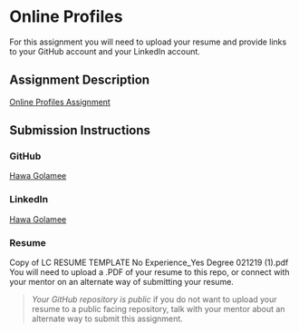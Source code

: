 # Online Profiles
For this assignment you will need to upload your resume and provide links to your GitHub account and your LinkedIn account.

## Assignment Description
[Online Profiles Assignment](https://education.launchcode.org/liftoff/modules/assignments/online-profiles)

## Submission Instructions
 
### GitHub
[Hawa Golamee](https://github.com/HawaGolamee)
 
### LinkedIn
[Hawa Golamee](https://www.linkedin.com/in/hawa-golamee-2b81a9210/)

### Resume
Copy of LC RESUME TEMPLATE No Experience_Yes Degree 021219 (1).pdf
You will need to upload a .PDF of your resume to this repo, or connect with your mentor on an alternate way of submitting your resume.

> *Your GitHub repository is public* if you do not want to upload your resume to a public facing repository, talk with your mentor about an alternate way to submit this assignment.
